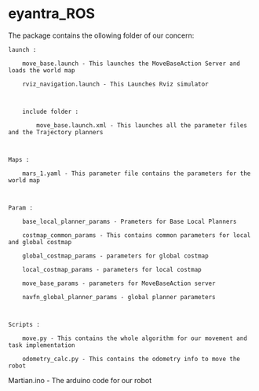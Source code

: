 # eyantra_ROS
The package contains the ollowing folder of our concern:

    

    launch :

        move_base.launch - This launches the MoveBaseAction Server and loads the world map

        rviz_navigation.launch - This Launches Rviz simulator

        

        include folder : 

            move_base.launch.xml - This launches all the parameter files and the Trajectory planners

            

    Maps : 

        mars_1.yaml - This parameter file contains the parameters for the world map

    

    Param :

        base_local_planner_params - Prameters for Base Local Planners

        costmap_common_params - This contains common parameters for local and global costmap

        global_costmap_params - parameters for global costmap

        local_costmap_params - parameters for local costmap

        move_base_params - parameters for MoveBaseAction server

        navfn_global_planner_params - global planner parameters

        

    Scripts : 

        move.py - This contains the whole algorithm for our movement and task implementation

        odometry_calc.py - This contains the odometry info to move the robot

        

Martian.ino - The arduino code for our robot
